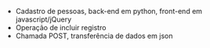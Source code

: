 * Cadastro de pessoas, back-end em python, front-end em javascript/jQuery
* Operação de incluir registro
* Chamada POST, transferência de dados em json